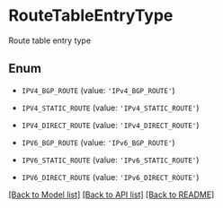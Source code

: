# RouteTableEntryType

Route table entry type

## Enum

* `IPV4_BGP_ROUTE` (value: `'IPv4_BGP_ROUTE'`)

* `IPV4_STATIC_ROUTE` (value: `'IPv4_STATIC_ROUTE'`)

* `IPV4_DIRECT_ROUTE` (value: `'IPv4_DIRECT_ROUTE'`)

* `IPV6_BGP_ROUTE` (value: `'IPv6_BGP_ROUTE'`)

* `IPV6_STATIC_ROUTE` (value: `'IPv6_STATIC_ROUTE'`)

* `IPV6_DIRECT_ROUTE` (value: `'IPv6_DIRECT_ROUTE'`)

[[Back to Model list]](../README.md#documentation-for-models) [[Back to API list]](../README.md#documentation-for-api-endpoints) [[Back to README]](../README.md)


